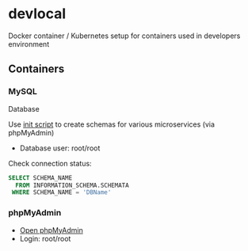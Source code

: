 # devlocal

Docker container / Kubernetes setup for containers used in developers environment

## Containers

### MySQL

Database

Use [init script](./mysql/initdb/schemas.sql) to create schemas for various microservices (via phpMyAdmin)

* Database user: root/root


Check connection status:

```sql
SELECT SCHEMA_NAME
  FROM INFORMATION_SCHEMA.SCHEMATA
 WHERE SCHEMA_NAME = 'DBName'
```

### phpMyAdmin

* [Open phpMyAdmin](http://localhost:8081)
* Login: root/root

